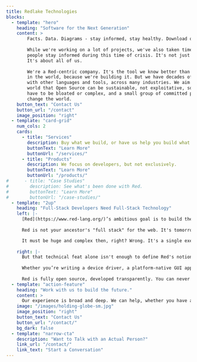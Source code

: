 ```yaml
---
title: Redlake Technologies
blocks:
  - template: "hero"
    heading: "Software for the Next Generation"
    content: >
        Facts. Data. Diagrams - stay informed, stay healthy. Download or view or [COVID-19](/covid-19/) diagrams.
        
        While we're working on a lot of projects, we've also taken time to help
        people stay informed during this time of crisis. It's not just about us.
        It's about all of us.
        
        We're a Red-centric company. It's the tool we know better than anyone else
        in the world, because we're building it. But we have decades of experience
        with other languages and tools, across many industries. We aim to show the
        world that Open Source can be sustainable, not exploitative, software doesn't
        have to be bloated or complex, and a small group of committed people can
        change the world.
    button_text: "Contact Us"
    button_url: "/contact"
    image_position: "right"
  - template: "card-grid"
    num_cols: 2
    cards:
      - title: "Services"
        description: Buy what we build, or have us help you build what you need.
        buttonText: "Learn More"
        buttonUrl: "/services/"
      - title: "Products"
        description: We focus on developers, but not exclusively.
        buttonText: "Learn More"
        buttonUrl: "/products/"
#      - title: "Case Studies"
#        description: See what's been done with Red.
#        buttonText: "Learn More"
#        buttonUrl: "/case-studies/"
  - template: "2up"
    heading: "Full-Stack Developers Need Full-Stack Technology"
    left: |-
      [Red](https://www.red-lang.org/)’s ambitious goal is to build the world’s first full-stack language, a language you can use for C-level system programming, applications, high-level scripting, and metaprogramming. You've probably heard the term "full-stack developer". But what is a full-stack Language?
      
      Red is not your ancestor's "full stack" for the web. It's tomorrow's metal-to-meta one-stop-shop for developers. Polyglot programming is a thing of the past. Dialects are the future. Low level, high level, domain specific, what you need when you need it.

      It must be huge and complex then, right? Wrong. It's a single executable that takes in your source files on any platform, and produces a packaged binary for any platform, from any other. The tool doesn’t depend on anything besides what came with your OS...shipping as a single executable that’s just over a megabyte. A full cross-platform toolchain that's smaller than most web pages.
      
    right: |-
      But that technical feat alone isn't enough to define Red's notion of a "Full-Stack Language". It's about the ability to bend and redefine the system to meet any need, while writing maintainable code and getting top-flight performance.  It's more like a batteries-included language construction set than just a language. It's also its own data format, like JSON, but much richer.
      
      Whether you’re writing a device driver, a platform-native GUI application, or a shared library, Red lets you use a common syntax to code at the right level of abstraction for the task. It's the last language you'll ever need, because it can become the next language you need.
      
      Red is fully open source, developed transparently. You can never be locked in or locked out. But sustainable Open Source has historically been an oxymoron. We don't think it has to be. By building products and offering services based on it, Red Technologies is ushering in a new era of Open Source. One where people can contribute *and* benefit, where the data format under it all is deeply-thought out, designed for humans, and built to last.
  - template: "action-feature"
    heading: "Work with us to build the future."
    content: >
      Our experience is broad and deep. We can help, whether you have an exciting new idea and need help forming it, legacy systems that need to be replaced, or require robust data processing that keeps the world turning. We love a challenge.
    image: "/images/holding-globe-sm.jpg"
    image_position: "right"
    button_text: "Contact Us"
    button_url: "/contact/"
    bg_dark: false
  - template: "narrow-cta"
    description: "Want to Talk with an Actual Person?"
    link_url: "/contact/"
    link_text: "Start a Conversation"
---
```

